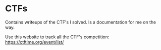 # CTFs

Contains writeups of the CTF's I solved. 
Is a documentation for me on the way.

Use this website to track all the CTF's competition: https://ctftime.org/event/list/
